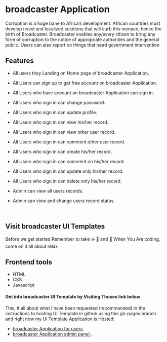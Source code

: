 # broadcaster Application
Corruption is a huge bane to Africa’s development. African countries must develop novel and localized solutions that will curb this menace, hence the birth of Broadcaster. Broadcaster enables any/every citizen to bring any form of corruption to the notice of appropriate authorities and the general public. Users can also report on things that need government intervention
<br>
## Features

- All users  they Landing on Home page of broadcaster Application.
- All Users can sign up to get free account on broadcaster Application.
- All Users who have acoount on broadcaster Application can sign in.
- All Users who sign in can change password.
- All Users who sign in can update profile.


- All Users who sign in can view his/her record.
- All Users who sign in can view other user record.
- All Users who sign in can comment other user record.

- All Users who sign in can create his/her record.
- All Users who sign in can comment on his/her record.
- All Users who sign in can update only his/her record.
- All Users who sign in can delete only his/her record.

- Admin can view all users records.
- Admin can view and change users record status.
 <br>

## Visit broadcaster UI Templates

Before we get started Remember to take  :coffee:   :pizza:  and :dancer:   When You Are coding, come on it all about relax

 ## Frontend tools

 - HTML
 - CSS 
 - Javascript

#### Get into broadcaster UI Template by Visiting Thoses link below

This, It all about what i have been requested (recommanded) in the instructions to hosting UI Template in github using this gh-pages branch and right now my UI Template Application is Hosted: 

- [broadcaster Application for users](https://key-joshua.github.io/broadcaster-andela-cycle-13/).
- [broadcaster Application admin panel ](https://key-joshua.github.io/broadcaster-andela-cycle-13/UI/html/admin_signin/).